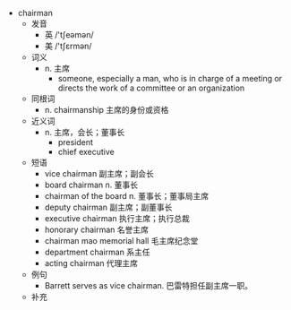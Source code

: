 - chairman
  - 发音
    - 英 /'tʃeəmən/
    - 美 /'tʃɛrmən/
  - 词义
    - n. 主席
      - someone, especially a man, who is in charge of a meeting or directs the work of a committee or an organization
  - 同根词
    - n. chairmanship 主席的身份或资格
  - 近义词
    - n. 主席，会长；董事长
      - president
      - chief executive
  - 短语
    - vice chairman 副主席；副会长
    - board chairman n. 董事长
    - chairman of the board n. 董事长；董事局主席
    - deputy chairman 副主席；副董事长
    - executive chairman 执行主席；执行总裁
    - honorary chairman 名誉主席
    - chairman mao memorial hall 毛主席纪念堂
    - department chairman 系主任
    - acting chairman 代理主席
  - 例句
    - Barrett serves as vice chairman. 巴雷特担任副主席一职。
  - 补充